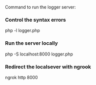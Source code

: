 Command to run the logger server:

### Control the syntax errors
 
 php -l logger.php

### Run the server locally                                                                    

php -S localhost:8000 logger.php

### Redirect the localsever with ngrook

ngrok http 8000
